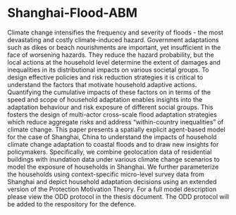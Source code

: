 # Shanghai-Flood-ABM
Climate change intensifies the frequency and severity of floods -  the most devastating and costly climate-induced hazard. Government adaptations such as dikes or beach nourishments are important, yet insufficient in the face of worsening hazards. They reduce the hazard probability, but the local actions at the household level determine the extent of damages and inequalities in its distributional impacts on various societal groups. To design effective policies and risk reduction strategies it is critical to understand the factors that motivate household adaptive actions. Quantifying the cumulative impacts of these factors on in terms of the speed and scope of household adaptation enables insights into the adaptation behaviour and risk exposure of different social groups. This fosters the design of multi-actor cross-scale flood adaptation strategies which reduce aggregate risks and address “within-country inequalities” of climate change. This paper  presents a spatially explicit agent-based model for the case of Shanghai, China to understand the impacts of household climate change adaptation to coastal floods and to draw new insights for policymakers. Specifically, we combine geolocation data of residential buildings with inundation data under various climate change scenarios to model the exposure of households in Shanghai. We further parameterize the households using context-specific micro-level survey data from Shanghai and depict household adaptation decisions using an extended version of the Protection Motivation Theory. 
For a full model description please view the ODD protocol in the thesis document.
The ODD protocol will be added to the respository for the defence.
